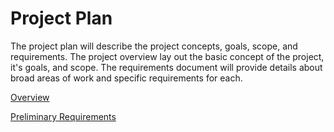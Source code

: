 # Project Plan

The project plan will describe the project concepts, goals, scope, and requirements. The project overview lay out the basic concept of the project, it's goals, and scope. The requirements document will provide details about broad areas of work and specific requirements for each.

[Overview](00_overview.md)

[Preliminary Requirements](01_preliminary-requirements.md)